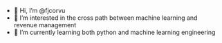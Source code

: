 - 👋 Hi, I’m @fjcorvu
- 👀 I’m interested in the cross path between machine learning and revenue management
- 🌱 I’m currently learning both python and machine learning engineering

<!---
fjcorvu/fjcorvu is a ✨ special ✨ repository because its `README.md` (this file) appears on your GitHub profile.
You can click the Preview link to take a look at your changes.
--->
